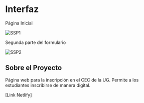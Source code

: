 # Interfaz
Página Inicial

![SSP1](https://github.com/LuisUgarteC/SSP/assets/99086987/802e2f60-e3fc-4567-a60a-500f196ca625)

Segunda parte del formulario

![SSP2](https://github.com/LuisUgarteC/SSP/assets/99086987/63ffe1dd-651c-4b27-8dc5-4dcc77ec95d2)

## Sobre el Proyecto

Página web para la inscripción en el CEC de la UG. Permite a los estudiantes inscribirse de manera digital.

[Link Netlify]
